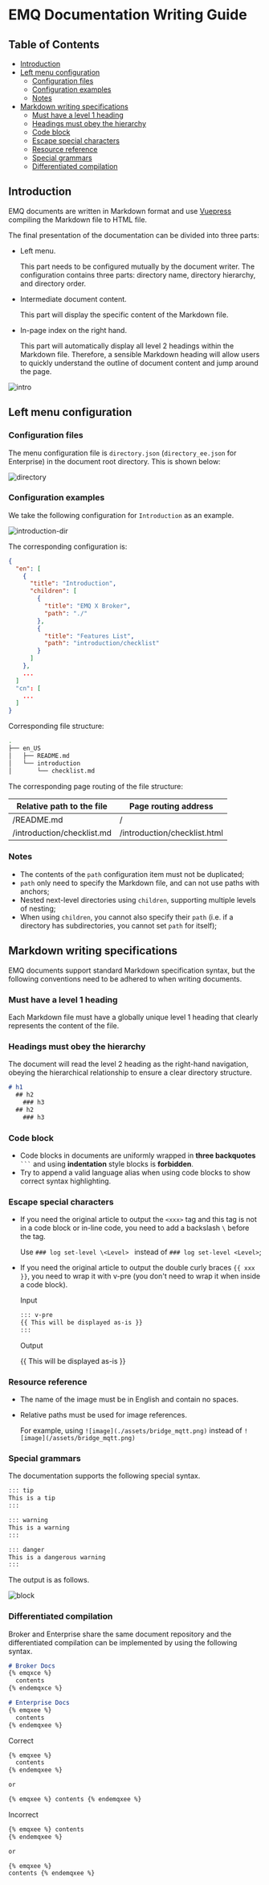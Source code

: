 # EMQ Documentation Writing Guide


## Table of Contents

- [Introduction](#introduction)
- [Left menu configuration](#left-menu-configuration)
  - [Configuration files](#configuration-files)
  - [Configuration examples](#configuration-examples)
  - [Notes](#notes)
- [Markdown writing specifications](#markdown-writing-specifications)
  - [Must have a level 1 heading](#must-have-a-level-1-heading)
  - [Headings must obey the hierarchy](#headings-must-obey-the-hierarchy)
  - [Code block](#code-block)
  - [Escape special characters](#escape-special-characters)
  - [Resource reference](#resource-reference)
  - [Special grammars](#special-grammars)
  - [Differentiated compilation](#differentiated-compilation)


## Introduction

EMQ documents are written in Markdown format and use [Vuepress](https://vuepress.vuejs.org/) compiling the Markdown file to HTML file.

The final presentation of the documentation can be divided into three parts:

- Left menu.

  This part needs to be configured mutually by the document writer. The configuration contains three parts: directory name, directory hierarchy, and directory order.

- Intermediate document content.

  This part will display the specific content of the Markdown file.

- In-page index on the right hand.

  This part will automatically display all level 2 headings within the Markdown file. Therefore, a sensible Markdown heading will allow users to quickly understand the outline of document content and jump around the page.

![intro](./assets/intro.jpg)


## Left menu configuration

### Configuration files

The menu configuration file is `directory.json` (`directory_ee.json` for Enterprise) in the document root directory. This is shown below:

![directory](./assets/directory.jpg)

### Configuration examples

We take the following configuration for `Introduction`  as an example.

![introduction-dir](./assets/introduction-dir.jpg)

The corresponding configuration is:

```json
{
  "en": [
    {
      "title": "Introduction",
      "children": [
        {
          "title": "EMQ X Broker",
          "path": "./"
        },
        {
          "title": "Features List",
          "path": "introduction/checklist"
        }
      ]
    },
    ...
  ]
  "cn": [
    ...
  ]
}
```

Corresponding file structure:

```bash
.
├── en_US
│   ├── README.md
│   └── introduction
│       └── checklist.md
```

The corresponding page routing of the file structure:

| Relative path to the file  | Page routing address         |
| -------------------------- | ---------------------------- |
| /README.md                 | /                            |
| /introduction/checklist.md | /introduction/checklist.html |

### Notes

* The contents of the `path` configuration item must not be duplicated;
* `path` only need to specify the Markdown file, and can not use paths with anchors;
* Nested next-level directories using `children`, supporting multiple levels of nesting; 
* When using `children`, you cannot also specify their `path` (i.e. if a directory has subdirectories, you cannot set  `path` for itself);


## Markdown writing specifications

EMQ documents support standard Markdown specification syntax, but the following conventions need to be adhered to when writing documents.

### Must have a level 1 heading

Each Markdown file must have a globally unique level 1 heading that clearly represents the content of the file.

### Headings must obey the hierarchy

The document will read the level 2 heading as the right-hand navigation, obeying the hierarchical relationship to ensure a clear directory structure.

```markdown
# h1
  ## h2
    ### h3
  ## h2
    ### h3
```

### Code block

- Code blocks in documents are uniformly wrapped in **three backquotes**  ` ``` ` and using **indentation** style blocks is **forbidden**.
- Try to append a valid language alias when using code blocks to show correct syntax highlighting.

### Escape special characters

- If you need the original article to output the `<xxx>` tag and this tag is not in a code block or in-line code, you need to add a backslash `\` before the tag.

  Use `### log set-level \<Level> ` instead of `### log set-level <Level>`;

- If you need the original article to output the double curly braces `{{ xxx }}`, you need to wrap it with v-pre (you don't need to wrap it when inside a code block).

  Input

  ```markdown
  ::: v-pre
  {{ This will be displayed as-is }}
  :::
  ```

  Output

  {{ This will be displayed as-is }}

### Resource reference

- The name of the image must be in English and contain no spaces.

- Relative paths must be used for image references.

  For example, using `![image](./assets/bridge_mqtt.png)` instead of `![image](/assets/bridge_mqtt.png)`

### Special grammars

The documentation supports the following special syntax.

```markdown
::: tip
This is a tip
:::

::: warning
This is a warning
:::

::: danger
This is a dangerous warning
:::
```

The output is as follows.

![block](./assets/block.jpg)

### Differentiated compilation

Broker and Enterprise share the same document repository and the differentiated compilation can be implemented by using the following syntax.

```markdown
# Broker Docs
{% emqxce %}
  contents
{% endemqxce %}

# Enterprise Docs
{% emqxee %}
  contents
{% endemqxee %}
```

Correct

```markdown
{% emqxee %}
  contents
{% endemqxee %}

or

{% emqxee %} contents {% endemqxee %}
```

Incorrect

```markdown
{% emqxee %} contents
{% endemqxee %}

or

{% emqxee %}
contents {% endemqxee %}
```

